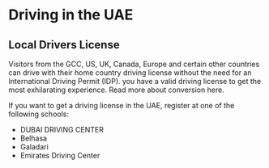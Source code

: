 # Driving in the UAE

## Local Drivers License
Visitors from the GCC, US, UK, Canada, Europe and certain other countries can drive with their home country driving license without the need for an International Driving Permit (IDP). you have a valid driving license to get the most exhilarating experience. Read more about conversion here.

If you want to get a driving license in the UAE, register at one of the following schools:
- DUBAI DRIVING CENTER 
- Belhasa
- Galadari
- Emirates Driving Center
